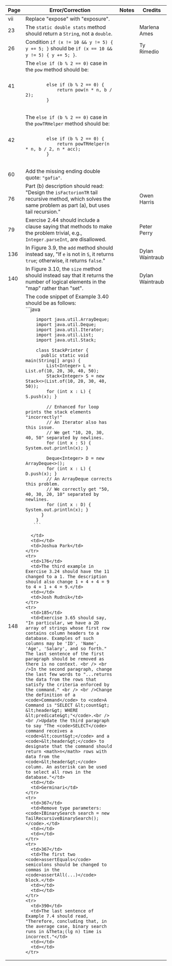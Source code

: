 <table>
  <thead>
    <tr>
      <th>Page</th>
      <th>Error/Correction</th>
      <th>Notes</th>
      <th>Credits</th>
    </tr>
  </thead>
  <tbody>
    <tr>
      <td>vii</td>
      <td>Replace "expose" with "exposure".</td>
      <td></td>
      <td></td>
    </tr>
    <tr>
      <td>23</td>
      <td>The <code>static double stats</code> method should return a <code>String</code>, not a <code>double</code>.</td>
      <td></td>
      <td>Marlena Ames</td>
    </tr>
    <tr>
      <td>26</td>
      <td>Condition <code>if (x != 10 && y != 5) { y += 5; }</code> should be <code>if (x == 10 && y != 5) { y += 5; }</code>.</td>
      <td></td>
      <td>Ty Rimedio</td>
    </tr>
    <tr>
      <td>41</td>
      <td>The <code>else if (b % 2 == 0)</code> case in the <code>pow</code> method should be:
        <pre><code>
        else if (b % 2 == 0) {
            return pow(n * n, b / 2);
        }
        </code></pre>
      </td>
      <td></td>
      <td></td>
    </tr>
    <tr>
      <td>42</td>
      <td>The <code>else if (b % 2 == 0)</code> case in the <code>powTRHelper</code> method should be:
        <pre><code>
        else if (b % 2 == 0) {
            return powTRHelper(n * n, b / 2, n * acc);
        }
        </code></pre>
      </td>
      <td></td>
      <td></td>
    </tr>
    <tr>
      <td>60</td>
      <td>Add the missing ending double quote: <code>"gafia"</code>.</td>
      <td></td>
      <td></td>
    </tr>
    <tr>
      <td>76</td>
      <td>Part (b) description should read: "Design the <code>isFactorionTR</code> tail recursive method, which solves the same problem as part (a), but uses tail recursion."</td>
      <td></td>
      <td>Owen Harris</td>
    </tr>
    <tr>
      <td>79</td>
      <td>Exercise 2.44 should include a clause saying that methods to make the problem trivial, e.g., <code>Integer.parseInt</code>, are disallowed.</td>
      <td></td>
      <td>Peter Perry</td>
    </tr>
    <tr>
      <td>136</td>
      <td>In Figure 3.9, the <code>add</code> method should instead say, "If <code>e</code> is not in <code>S</code>, it returns <code>true</code>; otherwise, it returns <code>false</code>."</td>
      <td></td>
      <td>Dylan Waintraub</td>
    </tr>
    <tr>
      <td>140</td>
      <td>In Figure 3.10, the <code>size</code> method should instead say that it returns the number of logical elements in the "map" rather than "set".</td>
      <td></td>
      <td>Dylan Waintraub</td>
    </tr>
    <tr>
      <td>148</td>
      <td>The code snippet of Example 3.40 should be as follows:
        <br />
      ```java
        
        import java.util.ArrayDeque;
        import java.util.Deque;
        import java.util.Iterator;
        import java.util.List;
        import java.util.Stack;
          
        class StackPrinter {
          public static void main(String[] args) {
            List<Integer> L = List.of(10, 20, 30, 40, 50);
            Stack<Integer> S = new Stack<>(List.of(10, 20, 30, 40, 50));
            for (int x : L) { S.push(x); }
            
            // Enhanced for loop prints the stack elements "incorrectly!"
            // An Iterator also has this issue.
            // We get "10, 20, 30, 40, 50" separated by newlines.
            for (int x : S) { System.out.println(x); }
            
            Deque<Integer> D = new ArrayDeque<>();
            for (int x : L) { D.push(x); }
            // An ArrayDeque corrects this problem.
            // We correctly get "50, 40, 30, 20, 10" separated by newlines.
            for (int x : D) { System.out.println(x); }
          }
        }
       ```
      
      </td>
      <td></td>
      <td>Joshua Park</td>
    </tr>
    <tr>
      <td>176</td>
      <td>The third example in Exercise 3.24 should have the 11 changed to a 1. The description should also change 1 + 4 + 4 = 9 to 4 + 1 + 4 = 9.</td>
      <td></td>
      <td>Josh Rudnik</td>
    </tr>
    <tr>
      <td>185</td>
      <td>Exercise 3.65 should say, "In particular, we have a 2D array of strings whose first row contains column headers to a database. Examples of such columns may be 'ID', 'Name', 'Age', 'Salary', and so forth." The last sentence of the first paragraph should be removed as there is no context. <br /> <br />In the second paragraph, change the last few words to "...returns the data from the rows that satisfy the criteria enforced by the command." <br /> <br />Change the definition of a <code>Command</code> to <code>A Command is "SELECT &lt;count&gt; &lt;header&gt; WHERE &lt;predicate&gt;"</code>.<br /> <br />Update the third paragraph to say "The <code>SELECT</code> command receives a <code>&lt;count&gt;</code> and a <code>&lt;header&gt;</code> to designate that the command should return <math>n</math> rows with data from the <code>&lt;header&gt;</code> column. An asterisk can be used to select all rows in the database."</td>
      <td></td>
      <td>Germinari</td>
    </tr>
    <tr>
      <td>367</td>
      <td>Remove type parameters: <code>IBinarySearch search = new TailRecursiveBinarySearch();</code>.</td>
      <td></td>
      <td></td>
    </tr>
    <tr>
      <td>367</td>
      <td>The first two <code>assertEquals</code> semicolons should be changed to commas in the <code>assertAll(...)</code> block.</td>
      <td></td>
      <td></td>
    </tr>
    <tr>
      <td>390</td>
      <td>The last sentence of Example 7.4 should read, "Therefore, concluding that, in the average case, binary search runs in &Theta;(lg n) time is incorrect."</td>
      <td></td>
      <td></td>
    </tr>
  </tbody>
</table>
